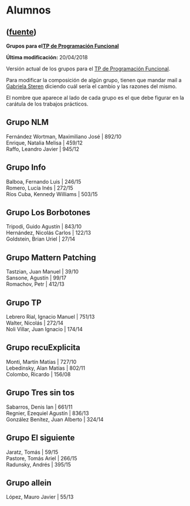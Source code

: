 # Alumnos
([fuente](https://campus.exactas.uba.ar/course/view.php?id=995&section=4))
---
**Grupos para el[TP de Programación
Funcional](https://campus.exactas.uba.ar/mod/folder/view.php?id=60418 "TP de
Programación Funcional")**

**Última modificación:** 20/04/2018

Versión actual de los grupos para el [TP de Programación
Funcional](https://campus.exactas.uba.ar/mod/folder/view.php?id=60418 "TP de
Programación Funcional").

Para modificar la composición de algún grupo, tienen que mandar mail a
[Gabriela Steren](MailTo:gliynn86ARROBAgmailPUNTOcom) diciendo cuál sería el
cambio y las razones del mismo.

El nombre que aparece al lado de cada grupo es el que debe figurar en la
carátula de los trabajos prácticos.

**Grupo NLM**  
---  
Fernández Wortman, Maximiliano José | 892/10  
Enrique, Natalia Melisa | 459/12  
Raffo, Leandro Javier | 945/12  
  
**Grupo Info**  
---  
Balboa, Fernando Luis | 246/15  
Romero, Lucía Inés | 272/15  
Ríos Cuba, Kennedy Williams | 503/15  
  
**Grupo Los Borbotones**  
---  
Tripodi, Guido Agustín | 843/10  
Hernández, Nicolás Carlos | 122/13  
Goldstein, Brian Uriel | 27/14  
  
**Grupo Mattern Patching**  
---  
Tastzian, Juan Manuel | 39/10  
Sansone, Agustín | 99/17  
Romachov, Petr | 412/13  
  
**Grupo TP**  
---  
Lebrero Rial, Ignacio Manuel | 751/13  
Walter, Nicolás | 272/14  
Noli Villar, Juan Ignacio | 174/14  
  
**Grupo recuExplicita**  
---  
Monti, Martín Matías | 727/10  
Lebedinsky, Alan Matías | 802/11  
Colombo, Ricardo | 156/08  
  
**Grupo Tres sin tos**  
---  
Sabarros, Denis Ian | 661/11  
Regnier, Ezequiel Agustín | 836/13  
González Benítez, Juan Alberto | 324/14  
  
**Grupo El siguiente**  
---  
Jaratz, Tomás | 59/15  
Pastore, Tomás Ariel | 266/15  
Radunsky, Andrés | 395/15  
  
**Grupo allein**  
---  
López, Mauro Javier | 55/13

